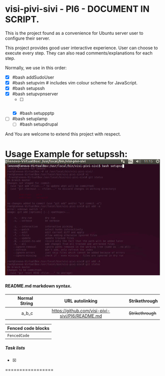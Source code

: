 visi-pivi-sivi - PI6 - DOCUMENT IN SCRIPT.
==============
This is the project found as a convenience for Ubuntu server user to configure their server.

This project provides good user interactive experience. User can choose to execute every step. They can also read comments/explanations for each step.

Normally, we use in this order:

- [x] #bash addSudoUser
- [x] #bash setupvim  # includes vim colour scheme for JavaScript.
- [x] #bash setupssh
- [x] #bash setupvpnserver
	- [ ] ~~~#bash setupopenvpn~~~
	- [x] #bash setuppptp
- [ ] #bash setuplamp
	- [ ] #bash setupdrupal

And You are welcome to extend this project with respect.

Usage Example for setupssh:
![Usage Example for setupssh](https://github.com/visi-pivi-sivi/PI6-doc/blob/master/images/UageExample4Setupssh.gif)
==============
<h4>README.md markdown syntax.</h4>


|Normal String|URL autolinking|Strikethrough|
|--:|:--:|:--|
|a_b_c|https://github.com/visi-pivi-sivi/PI6/README.md|~~Strikethrough~~|

|Fenced code blocks|
|---|
|```FencedCode```|

<h5>Task lists</h5>

- [x]

=================

